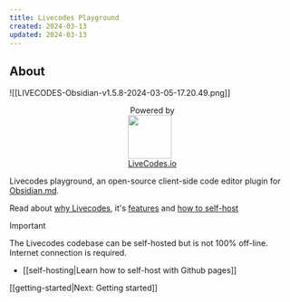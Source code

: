 ```yaml
---
title: Livecodes Playground
created: 2024-03-13
updated: 2024-03-13
---
```


## About


![[LIVECODES-Obsidian-v1.5.8-2024-03-05-17.20.49.png]]


<div style="display: grid; place-content: center;"><span>&nbsp;Powered by</span><img src="https://livecodes.io/docs/img/livecodes-logo.svg" style="width:77px;"><span><a href="https://livecodes.io/docs/" class="external-link" target="_blank">LiveCodes.io</a></span></div>

Livecodes playground, an open-source client-side code editor plugin for [Obsidian.md](https://obsidian.md).

Read about [why Livecodes](https://livecodes.io/docs/why), it's [features](https://livecodes.io/docs/features/) and [how to self-host](https://livecodes.io/docs/features/self-hosting)

> [!IMPORTANT]
> The Livecodes codebase can be self-hosted but is not 100% off-line. Internet connection is required.
> - [[self-hosting|Learn how to self-host with Github pages]]

[[getting-started|Next: Getting started]]